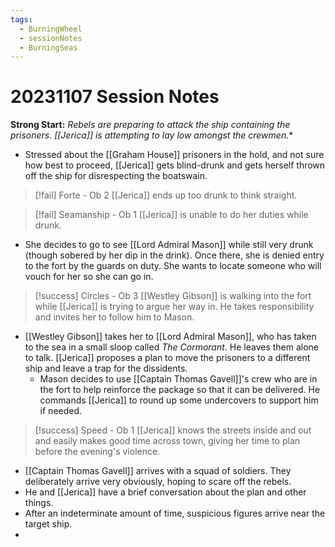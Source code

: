 ```yaml
---
tags:
  - BurningWheel
  - sessionNotes
  - BurningSeas
---
```

# 20231107 Session Notes
**Strong Start:** *Rebels are preparing to attack the ship containing the prisoners.  [[Jerica]] is attempting to lay low amongst the crewmen.**
- Stressed about the [[Graham House]] prisoners in the hold, and not sure how best to proceed, [[Jerica]] gets blind-drunk and gets herself thrown off the ship for disrespecting the boatswain.

> [!fail] Forte - Ob 2 
> [[Jerica]] ends up too drunk to think straight.

> [!fail] Seamanship - Ob 1 
> [[Jerica]] is unable to do her duties while drunk.

- She decides to go to see [[Lord Admiral Mason]] while still very drunk (though sobered by her dip in the drink).  Once there, she is denied entry to the fort by the guards on duty.  She wants to locate someone who will vouch for her so she can go in.

> [!success] Circles - Ob 3 
> [[Westley Gibson]] is walking into the fort while [[Jerica]] is trying to argue her way in.  He takes responsibility and invites her to follow him to Mason.

- [[Westley Gibson]] takes her to [[Lord Admiral Mason]], who has taken to the sea in a small sloop called *The Cormorant*.  He leaves them alone to talk.  [[Jerica]] proposes a plan to move the prisoners to a different ship and leave a trap for the dissidents.
	- Mason decides to use [[Captain Thomas Gavell]]'s crew who are in the fort to help reinforce the package so that it can be delivered.  He commands [[Jerica]] to round up some undercovers to support him if needed.

> [!success] Speed - Ob 1 
> [[Jerica]] knows the streets inside and out and easily makes good time across town, giving her time to plan before the evening's violence.

- [[Captain Thomas Gavell]] arrives with a squad of soldiers.  They deliberately arrive very obviously,  hoping to scare off the rebels.
- He and [[Jerica]] have a brief conversation about the plan and other things.
- After an indeterminate amount of time, suspicious figures arrive near the target ship.
- 
